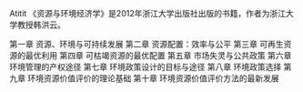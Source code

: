 Atitit 《资源与环境经济学》是2012年浙江大学出版社出版的书籍，作者为浙江大学教授韩洪云。


第一章 资源、环境与可持续发展
第二章 资源配置：效率与公平
第三章 可再生资源的最优利用
第四章 可枯竭资源的最优配置
第五章 市场失灵与公共政策
第六章 环境管理的产权途径
第七章 环境政策设计的目标与途径
第八章 环境政策选择
第九章 环境资源价值评价的理论基础
第十章 环境资源价值评价方法的最新发展 
